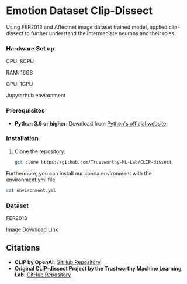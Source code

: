 # Emotion Dataset Clip-Dissect
Using FER2013 and Affectnet image dataset trained model, applied clip-dissect to further understand the intermediate neurons and their roles.


### Hardware Set up

CPU: 8CPU

RAM: 16GB

GPU: 1GPU

Jupyterhub environment

### Prerequisites

- **Python 3.9 or higher**: Download from [Python's official website](https://www.python.org/downloads/).

### Installation

1. Clone the repository:
   ```bash
   git clone https://github.com/Trustworthy-ML-Lab/CLIP-dissect

Furthermore, you can install our conda environment with the environment.yml file.

  ```bash
  cat environment.yml
  ```

### Dataset

FER2013

[Image Download Link](https://www.kaggle.com/datasets/msambare/fer2013)

## Citations

- **CLIP by OpenAI**: [GitHub Repository](https://github.com/openai/CLIP)
- **Original CLIP-dissect Project by the Trustworthy Machine Learning Lab**: [GitHub Repository](https://github.com/Trustworthy-ML-Lab/CLIP-dissect)
